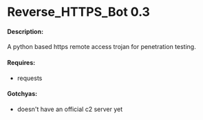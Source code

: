 # Reverse_HTTPS_Bot 0.3

#### Description:
  A python based https remote access trojan for penetration testing.

#### Requires:
  - requests

#### Gotchyas:
  - doesn't have an official c2 server yet
